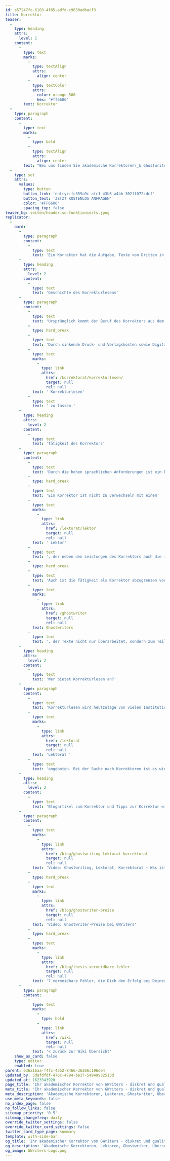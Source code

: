 ```yaml
---
id: a57247fc-6103-4f85-adfd-c9630adbacf3
title: Korrektor
teaser:
  -
    type: heading
    attrs:
      level: 1
    content:
      -
        type: text
        marks:
          -
            type: textAlign
            attrs:
              align: center
          -
            type: textColor
            attrs:
              color: orange-500
              hex: '#ff6606'
        text: Korrektor
  -
    type: paragraph
    content:
      -
        type: text
        marks:
          -
            type: bold
          -
            type: textAlign
            attrs:
              align: center
        text: "Bei uns finden Sie akademische Korrektoren\_& Ghostwriter\_– schnell, diskret und mehrfach geprüft auf Qualität & Plagiate"
  -
    type: set
    attrs:
      values:
        type: button
        button_link: 'entry::fc359a9c-afc1-43b6-a4bb-302ff072cdcf'
        button_text: 'JETZT KOSTENLOS ANFRAGEN'
        color: '#FF6606'
        spacing_top: false
teaser_bg: seiten/header-so-funktionierts.jpeg
replicator:
  -
    bard:
      -
        type: paragraph
        content:
          -
            type: text
            text: 'Ein Korrektor hat die Aufgabe, Texte von Dritten in Bezug auf Grammatik, Rechtschreibung Korrektur zu lesen und die Fehler zu korrigieren.'
      -
        type: heading
        attrs:
          level: 2
        content:
          -
            type: text
            text: 'Geschichte des Korrekturlesens'
      -
        type: paragraph
        content:
          -
            type: text
            text: 'Ursprünglich kommt der Beruf des Korrektors aus dem Zeitungsbereich. In der damaligen Zeit waren die Kosten für den Druck von Zeitungspapier so hoch, dass man durch die präventive Vermeidung von Fehlern Kosten sparen konnte. Zudem war die Fähigkeit des Lesens und Schreibens damals noch ein Privileg, wodurch ein Schriftgelehrter als Korrektor von einem hohen Einkommen profitierte.'
          -
            type: hard_break
          -
            type: text
            text: 'Durch sinkende Druck- und Verlagskosten sowie Digitalisierung ist die Tätigkeit als Korrektor im Pressebereich nur noch selten anzufinden. In Wissenschaft und Forschung wurde die Tätigkeit des Korrektors immer wichtiger. So ist es Gang und Gebe, wissenschaftliche Texte, in Form von Fachpublikationen oder Dissertationen, aber auch Abschlussarbeiten oder Examens-/Hausarbeiten, von einem Korrektor'
          -
            type: text
            marks:
              -
                type: link
                attrs:
                  href: /korrektorat/korrekturlesen/
                  target: null
                  rel: null
            text: ' Korrekturlesen'
          -
            type: text
            text: ' zu lassen.'
      -
        type: heading
        attrs:
          level: 2
        content:
          -
            type: text
            text: 'Tätigkeit des Korrektors'
      -
        type: paragraph
        content:
          -
            type: text
            text: 'Durch die hohen sprachlichen Anforderungen ist ein klassischer Korrektor heute meistens ein Sprachwissenschaftler, der über herausragende Kenntnis der Verfassersprache verfügt. Auch sollte ein seriöser Korrektor neben absoluter Gründlichkeit und Detailliebe auch Spaß am Lesen und Bearbeiten von Texten haben. Wichtig ist eine absolut ausgeprägte Konzentrationsfähigkeit. Das Lesen komplexer wissenschaftlicher Abhandlungen kann diese nämlich schnell sinken lassen und Fehler können hier fatal sein. Eine mit Rechtschreib- und Grammatikfehlern gespickte Arbeit ist in der akademischen Welt eine Peinlichkeit. Da diese Arbeiten entscheidend für die akademische Karriere sein können sollte man bei dem Korrekturlesen von Texten auf höchste Qualität achten. Freunde und Bekannte, die diese Tätigkeit oft ausführen bringen sprachlich und thematisch meist nicht die Fähigkeiten mit einen wissenschaftlichen Text in der gebotenen Güte zu bearbeiten. Gerade im wissenschaftlichen Umfeld hat sich das Korrekturlesen zu einer fachspezifischen Disziplin entwickelt. Durch die immer spezifischer werdenden Themen- oder Forschungsfelder muss häufig auf einen Korrektor zurückgegriffen werden, der hinreichende Erfahrungen auf dem Gebiet hat, die Fachterminologie muss bekannt sein.'
          -
            type: hard_break
          -
            type: text
            text: 'Ein Korrektor ist nicht zu verwechseln mit einem'
          -
            type: text
            marks:
              -
                type: link
                attrs:
                  href: /lektorat/lektor
                  target: null
                  rel: null
            text: ' Lektor'
          -
            type: text
            text: ', der neben den Leistungen des Korrektors auch die inhaltliche und wissenschaftliche Stimmigkeit überprüft.'
          -
            type: hard_break
          -
            type: text
            text: 'Auch ist die Tätigkeit als Korrektor abzugrenzen von der eines '
          -
            type: text
            marks:
              -
                type: link
                attrs:
                  href: /ghostwriter
                  target: null
                  rel: null
            text: Ghostwriters
          -
            type: text
            text: ', der Texte nicht nur überarbeitet, sondern zum Teil oder vollständig verfasst.'
      -
        type: heading
        attrs:
          level: 2
        content:
          -
            type: text
            text: 'Wer bietet Korrekturlesen an?'
      -
        type: paragraph
        content:
          -
            type: text
            text: 'Korrekturlesen wird heutzutage von vielen Institutionen angeboten. Es gibt spezielle Vermittlungen von Korrekturlesern, also Korrektoren. In diesem Zusammenhang wird häufig auch ein '
          -
            type: text
            marks:
              -
                type: link
                attrs:
                  href: /lektorat
                  target: null
                  rel: null
            text: 'Lektorat '
          -
            type: text
            text: 'angeboten. Bei der Suche nach Korrektoren ist es wichtig, sich klarzumachen, was diese leisten können. Man sollte daher genau nachfragen, vor allem wenn es um die Bearbeitung akademischer Texte geht, ob ein Korrektor angeboten werden kann, der sich in der jeweiligen Materie gut auskennt und somit mit der spezifischen Fachnomenklatur vertraut ist.'
      -
        type: heading
        attrs:
          level: 2
        content:
          -
            type: text
            text: 'Blogartikel zum Korrektor und Tipps zur Korrektur wissenschaftlicher Arbeiten'
      -
        type: paragraph
        content:
          -
            type: text
            marks:
              -
                type: link
                attrs:
                  href: /blog/ghostwriting-lektorat-korrektorat
                  target: null
                  rel: null
            text: 'Video: Ghostwriting, Lektorat, Korrektorat – Was ist was?'
          -
            type: hard_break
          -
            type: text
            marks:
              -
                type: link
                attrs:
                  href: /blog/ghostwriter-preise
                  target: null
                  rel: null
            text: 'Video: Ghostwriter-Preise bei GWriters'
          -
            type: hard_break
          -
            type: text
            marks:
              -
                type: link
                attrs:
                  href: /blog/thesis-vermeidbare-fehler
                  target: null
                  rel: null
            text: '7 vermeidbare Fehler, die Dich den Erfolg bei Deiner Thesis kosten'
      -
        type: paragraph
        content:
          -
            type: text
            marks:
              -
                type: bold
              -
                type: link
                attrs:
                  href: /wiki
                  target: null
                  rel: null
            text: '< zurück zur Wiki Übersicht'
    show_as_card: false
    type: editor
    enabled: true
parent: e36a16aa-f4fc-4352-8466-36266c196de4
updated_by: 5dafdfdf-476c-4794-be37-54949932513d
updated_at: 1623343920
page_title: 'Ihr akademischer Korrektor von GWriters - diskret und qualitätsgeprüft'
meta_title: 'Ihr akademischer Korrektor von GWriters - diskret und qualitätsgeprüft'
meta_description: 'Akademische Korrektoren, Lektoren, Ghostwriter, Übersetzer, Coaches finden - Informationen zum Thema Korrektorat: Leistungen, Ablauf, Kosten & Preise.'
use_meta_keywords: false
no_index_page: false
no_follow_links: false
sitemap_priority: '0.5'
sitemap_changefreq: daily
override_twitter_settings: false
override_twitter_card_settings: false
twitter_card_type_page: summary
template: with-side-bar
og_title: 'Ihr akademischer Korrektor von GWriters - diskret und qualitätsgeprüft'
og_description: 'Akademische Korrektoren, Lektoren, Ghostwriter, Übersetzer, Coaches finden - Informationen zum Thema Korrektorat: Leistungen, Ablauf, Kosten & Preise.'
og_image: GWriters-Logo.png
---
```

